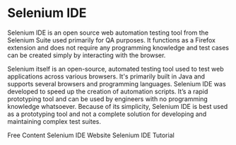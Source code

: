 # Selenium IDE

Selenium IDE is an open source web automation testing tool from the Selenium Suite used primarily for QA purposes. It functions as a Firefox extension and does not require any programming knowledge and test cases can be created simply by interacting with the browser. 

Selenium itself is an open-source, automated testing tool used to test web applications across various browsers. It's primarily built in Java and supports several browsers and programming languages. Selenium IDE was developed to speed up the creation of automation scripts. It’s a rapid prototyping tool and can be used by engineers with no programming knowledge whatsoever. Because of its simplicity, Selenium IDE is best used as a prototyping tool and not a complete solution for developing and maintaining complex test suites.

<ResourceGroupTitle>Free Content</ResourceGroupTitle>
<BadgeLink colorScheme='blue' badgeText='Official Website' href='https://www.selenium.dev/selenium-ide/'>Selenium IDE Website</BadgeLink>
<BadgeLink colorScheme='yellow' badgeText='Read' href='https://www.softwaretestinghelp.com/selenium-ide-script-selenium-tutorial-3/'>Selenium IDE Tutorial</BadgeLink>
